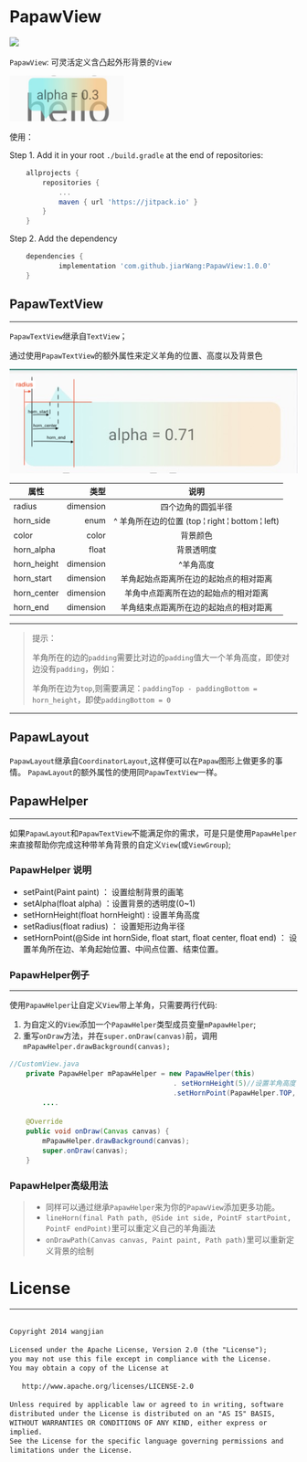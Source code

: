 # PapawView
[![](https://jitpack.io/v/jiarWang/PapawView.svg)](https://jitpack.io/#jiarWang/PapawView)

`PapawView`: 可灵活定义含凸起外形背景的`View`

<img src="./3.jpg" width="200" height="80" />

使用：<p/>
Step 1. Add it in your root `./build.gradle` at the end of repositories:
```gradle
	allprojects {
		repositories {
			...
			maven { url 'https://jitpack.io' }
		}
	}
```
Step 2. Add the dependency
```gradle
	dependencies {
	        implementation 'com.github.jiarWang:PapawView:1.0.0'
	}
```

## PapawTextView
<hr/>

`PapawTextView`继承自`TextView`；

通过使用`PapawTextView`的额外属性来定义羊角的位置、高度以及背景色

![测量图](./papaw_1.png)

| 属性        |      类型 |                                 说明                                  |
| ----------- | --------: | :-------------------------------------------------------------------: |
| radius      | dimension |                          四个边角的圆弧半径                           |
| horn_side   |      enum | ^ 羊角所在边的位置 (top &brvbar; right &brvbar; bottom &brvbar; left) |
| color       |     color |                               背景颜色                                |
| horn_alpha  |     float |                              背景透明度                               |
| horn_height | dimension |                               ^羊角高度                            |
| horn_start  | dimension |                羊角起始点距离所在边的起始点的相对距离                 |
| horn_center | dimension |                 羊角中点距离所在边的起始点的相对距离                  |
| horn_end    | dimension |                羊角结束点距离所在边的起始点的相对距离                 |
<hr/>


>提示：
>
>  羊角所在的边的`padding`需要比对边的`padding`值大一个羊角高度，即使对边没有`padding`，例如：
> >
> 羊角所在边为`top`,则需要满足：`paddingTop - paddingBottom = horn_height`，即使`paddingBottom = 0`

<hr/>

## PapawLayout

`PapawLayout`继承自`CoordinatorLayout`,这样便可以在`Papaw`图形上做更多的事情。
`PapawLayout`的额外属性的使用同`PapawTextView`一样。

## PapawHelper
<hr/>

如果`PapawLayout`和`PapawTextView`不能满足你的需求，可是只是使用`PapawHelper`来直接帮助你完成这种带羊角背景的自定义`View`(或`ViewGroup`);
### PapawHelper 说明
* setPaint(Paint paint) ： 设置绘制背景的画笔
* setAlpha(float alpha) ：设置背景的透明度(0~1)
* setHornHeight(float hornHeight)  : 设置羊角高度
* setRadius(float radius) ： 设置矩形边角半径 
* setHornPoint(@Side int hornSide, float start, float center, float end) ： 设置羊角所在边、羊角起始位置、中间点位置、结束位置。
### PapawHelper例子
<hr/>

使用`PapawHelper`让自定义`View`带上羊角，只需要两行代码:

1) 为自定义的`View`添加一个`PapawHelper`类型成员变量`mPapawHelper`;
2) 重写`onDraw`方法，并在`super.onDraw(canvas)`前，调用`mPapawHelper.drawBackground(canvas);`
```java
//CustomView.java
    private PapawHelper mPapawHelper = new PapawHelper(this)
                                        . setHornHeight(5)//设置羊角高度
                                        .setHornPoint(PapawHelper.TOP, 5, 15, 20);
        ....

    @Override
    public void onDraw(Canvas canvas) {
        mPapawHelper.drawBackground(canvas);
        super.onDraw(canvas);
    }
```
### PapawHelper高级用法

> * 同样可以通过继承`PapawHelper`来为你的`PapawView`添加更多功能。
> * `lineHorn(final Path path, @Side int side, PointF startPoint, PointF endPoint)`里可以重定义自己的羊角画法
> * `onDrawPath(Canvas canvas, Paint paint, Path path)`里可以重新定义背景的绘制

# License
<hr/>

```

Copyright 2014 wangjian

Licensed under the Apache License, Version 2.0 (the "License");
you may not use this file except in compliance with the License.
You may obtain a copy of the License at

   http://www.apache.org/licenses/LICENSE-2.0

Unless required by applicable law or agreed to in writing, software
distributed under the License is distributed on an "AS IS" BASIS,
WITHOUT WARRANTIES OR CONDITIONS OF ANY KIND, either express or implied.
See the License for the specific language governing permissions and
limitations under the License.
```